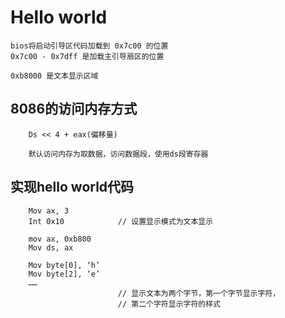 # Hello world

    bios将启动引导区代码加载到 0x7c00 的位置
    0x7c00 - 0x7dff 是加载主引导扇区的位置
    
    0xb8000 是文本显示区域

##
## 8086的访问内存方式
```
    Ds << 4 + eax(偏移量)
    
    默认访问内存为取数据，访问数据段，使用ds段寄存器
```
## 实现hello world代码
```
    Mov ax, 3
    Int 0x10            // 设置显示模式为文本显示
    
    mov ax, 0xb800
    Mov ds, ax
    
    Mov byte[0], ‘h’
    Mov byte[2], ‘e’
    ……
                        // 显示文本为两个字节，第一个字节显示字符，
                        // 第二个字符显示字符的样式
    
```

